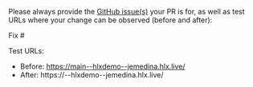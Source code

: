 Please always provide the [GitHub issue(s)](../issues) your PR is for, as well as test URLs where your change can be observed (before and after):

Fix #<gh-issue-id>

Test URLs:
- Before: https://main--hlxdemo--jemedina.hlx.live/
- After: https://<branch>--hlxdemo--jemedina.hlx.live/
